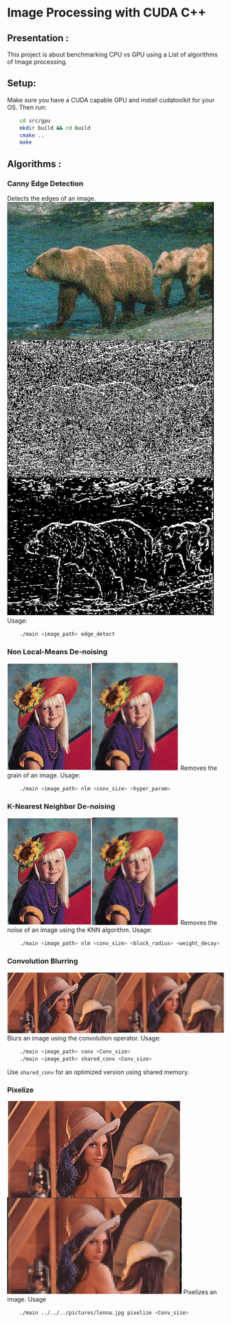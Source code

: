 # Image Processing with CUDA C++

## Presentation :
This project is about benchmarking CPU vs GPU using
a List of algorithms of Image processing.

## Setup:
Make sure you have a CUDA capable GPU and install cudatoolkit for your OS.
Then run:
```bash
    cd src/gpu
    mkdir build && cd build
    cmake ..
    make
```

## Algorithms :
### Canny Edge Detection
Detects the edges of an image.
![nlm](images/edge_detect.jpg)
Usage:
```bash
    ./main <image_path> edge_detect
```

### Non Local-Means De-noising
![nlm](images/nlm_results.jpg)
Removes the grain of an image.
Usage:
```bash
    ./main <image_path> nlm <conv_size> <hyper_param>
```

### K-Nearest Neighbor De-noising
![nlm](images/nlm_results.jpg)
Removes the noise of an image using the KNN algorithm.
Usage:
```bash
    ./main <image_path> nlm <conv_size> <block_radius> <weight_decay>
```

### Convolution Blurring
![conv_res](images/conv_res.jpg)
Blurs an image using the convolution operator.
Usage:
```bash
    ./main <image_path> conv <Conv_size>
    ./main <image_path> shared_conv <Conv_size>
```
Use `shared_conv` for an optimized version using shared memory.

### Pixelize
![conv_res](images/pixelize.jpg)
Pixelizes an image.
Usage
```bash
    ./main ../../../pictures/lenna.jpg pixelize <Conv_size>
```